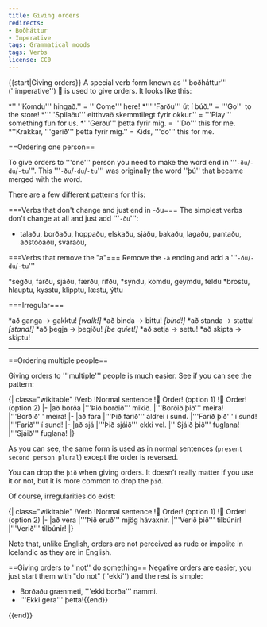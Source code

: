 ```yaml
---
title: Giving orders
redirects:
- Boðháttur
- Imperative
tags: Grammatical moods
tags: Verbs
license: CC0
---
```


{{start|Giving orders}}
A special verb form known as '''boðháttur''' (''imperative'') 👮 is used to give orders. It looks like this:

*'''''Komdu''' hingað.'' = '''Come''' here!
*'''''Farðu''' út í búð.'' = '''Go''' to the store!
*'''''Spilaðu''' eitthvað skemmtilegt fyrir okkur.'' = '''Play''' something fun for us.
*'''Gerðu''' þetta fyrir mig. = '''Do''' this for me.
*''Krakkar, '''gerið''' þetta fyrir mig.'' = Kids, '''do''' this for me.

==Ordering one person==
<level b1/>

To give orders to '''one''' person you need to make the word end in '''`-ðu`/`-du`/`-tu`'''. This '''`-ðu`/`-du`/`-tu`''' was originally the word ''þú'' that became merged with the word.<!-- Citation needed -->

There are a few different patterns for this:

===Verbs that don't change and just end in -ðu===
The simplest verbs don't change at all and just add '''`-ðu`''':

* talaðu, borðaðu, hoppaðu, elskaðu, sjáðu, bakaðu, lagaðu, pantaðu, aðstoðaðu, svaraðu,

===Verbs that remove the "a"===
Remove the `-a` ending and add a '''`-ðu`/`-du`/`-tu`'''

*segðu, farðu, sjáðu, færðu, rífðu,
*sýndu, komdu, geymdu, feldu
*brostu, hlauptu, kysstu, klipptu, læstu, ýttu

===Irregular===

*að ganga → gakktu! <i>[walk!]</i>
*að binda → bittu! <i>[bind!]</i>
*að standa → stattu! <i>[stand!]</i>
*að þegja → þegiðu! <i>[be quiet!]</i>
*að setja → settu!
*að skipta → skiptu!

***

==Ordering multiple people==
<level b2/>

Giving orders to '''multiple''' people is much easier. See if you can see the pattern:

{| class="wikitable"
!Verb
!Normal sentence
!👮 Order! (option 1)
!👮 Order! (option 2)
|-
|að borða
|'''Þið borðið''' mikið.
|'''Borðið þið''' meira!
|'''Borðið''' meira!
|-
|að fara
|'''Þið farið''' aldrei í sund.
|'''Farið þið''' í sund!
|'''Farið''' í sund!
|-
|að sjá
|'''Þið sjáið''' ekki vel.
|'''Sjáið þið''' fuglana!
|'''Sjáið''' fuglana!
|}

As you can see, the same form is used as in normal sentences (`present second person plural`) except the order is reversed.

You can drop the `þið` when giving orders. It doesn’t really matter if you use it or not, but it is more common to drop the `þið`.

Of course, irregularities do exist:

{| class="wikitable"
!Verb
!Normal sentence
!👮 Order! (option 1)
!👮 Order! (option 2)
|-
|að vera
|'''Þið eruð''' mjög hávaxnir.
|'''Verið þið''' tilbúnir!
|'''Verið''' tilbúnir!
|}

Note that, unlike English, orders are not perceived as rude or impolite in Icelandic as they are in English.

==Giving orders to <u>''not''</u> do something==
Negative orders are easier, you just start them with "do not" (''ekki'') and the rest is simple:

* Borðaðu grænmeti, '''ekki borða''' nammi.
* '''Ekki gera''' þetta!{{end}}



{{end}}
